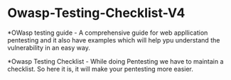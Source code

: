 # Owasp-Testing-Checklist-V4
*OWasp testing guide - A comprehensive guide for web appllication pentesting and it also have examples which will help ypu understand the vulnerability in an easy way.


*Owasp Testing Checklist - While doing Pentesting we have to maintain a checklist. So here it is, it will make your pentesting more easier.
